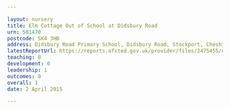 ```yaml
---

layout: nursery
title: Elm Cottage Out of School at Didsbury Road
urn: 501470
postcode: SK4 3HB
address: Didsbury Road Primary School, Didsbury Road, Stockport, Cheshire, SK4 3HB
latestReportUrl: https://reports.ofsted.gov.uk/provider/files/2475455/urn/501470.pdf
teaching: 0
development: 0
leadership: 1
outcomes: 0
overall: 1
date: 2 April 2015

---
```


